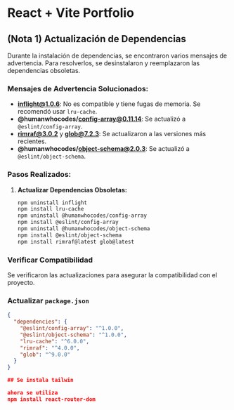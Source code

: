 # React + Vite Portfolio

## (Nota 1) Actualización de Dependencias 

Durante la instalación de dependencias, se encontraron varios mensajes de advertencia. Para resolverlos, se desinstalaron y reemplazaron las dependencias obsoletas.

### Mensajes de Advertencia Solucionados:

- **inflight@1.0.6**: No es compatible y tiene fugas de memoria. Se recomendó usar `lru-cache`.
- **@humanwhocodes/config-array@0.11.14**: Se actualizó a `@eslint/config-array`.
- **rimraf@3.0.2** y **glob@7.2.3**: Se actualizaron a las versiones más recientes.
- **@humanwhocodes/object-schema@2.0.3**: Se actualizó a `@eslint/object-schema`.

### Pasos Realizados:

1. **Actualizar Dependencias Obsoletas:**

   ```sh
   npm uninstall inflight
   npm install lru-cache
   npm uninstall @humanwhocodes/config-array
   npm install @eslint/config-array
   npm uninstall @humanwhocodes/object-schema
   npm install @eslint/object-schema
   npm install rimraf@latest glob@latest

### Verificar Compatibilidad

Se verificaron las actualizaciones para asegurar la compatibilidad con el proyecto.

### Actualizar `package.json`

```json
{
  "dependencies": {
    "@eslint/config-array": "^1.0.0",
    "@eslint/object-schema": "^1.0.0",
    "lru-cache": "^6.0.0",
    "rimraf": "^4.0.0",
    "glob": "^9.0.0"
  }
}

## Se instala tailwin

ahora se utiliza 
npm install react-router-dom
